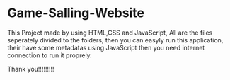 # Game-Salling-Website
This Project made by using HTML,CSS and JavaScript,
All are the files seperately divided to the folders,
then you can easyly run this application,
their have some metadatas using JavaScript then you need internet connection to run it proprely.

Thank you!!!!!!!!!
